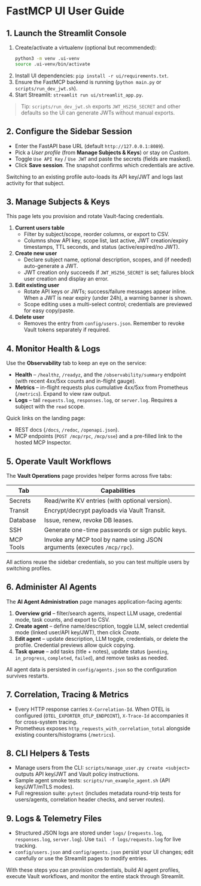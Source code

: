 # FastMCP UI User Guide

## 1. Launch the Streamlit Console
1. Create/activate a virtualenv (optional but recommended):
   ```bash
   python3 -m venv .ui-venv
   source .ui-venv/bin/activate
   ```
2. Install UI dependencies: `pip install -r ui/requirements.txt`.
3. Ensure the FastMCP backend is running (`python main.py` or `scripts/run_dev_jwt.sh`).
4. Start Streamlit: `streamlit run ui/streamlit_app.py`.

> Tip: `scripts/run_dev_jwt.sh` exports `JWT_HS256_SECRET` and other defaults so the UI can generate JWTs without manual exports.

## 2. Configure the Sidebar Session
- Enter the FastAPI base URL (default `http://127.0.0.1:8089`).
- Pick a *User profile* (from **Manage Subjects & Keys**) or stay on *Custom*.
- Toggle `Use API Key` / `Use JWT` and paste the secrets (fields are masked).
- Click **Save session**. The snapshot confirms which credentials are active.

Switching to an existing profile auto-loads its API key/JWT and logs last activity for that subject.

## 3. Manage Subjects & Keys
This page lets you provision and rotate Vault-facing credentials.

1. **Current users table**
   - Filter by subject/scope, reorder columns, or export to CSV.
   - Columns show API key, scope list, last active, JWT creation/expiry timestamps, TTL seconds, and status (active/expired/no JWT).
2. **Create new user**
   - Declare subject name, optional description, scopes, and (if needed) auto-generate a JWT.
   - JWT creation only succeeds if `JWT_HS256_SECRET` is set; failures block user creation and display an error.
3. **Edit existing user**
   - Rotate API keys or JWTs; success/failure messages appear inline. When a JWT is near expiry (under 24h), a warning banner is shown.
   - Scope editing uses a multi-select control; credentials are previewed for easy copy/paste.
4. **Delete user**
   - Removes the entry from `config/users.json`. Remember to revoke Vault tokens separately if required.

## 4. Monitor Health & Logs
Use the **Observability** tab to keep an eye on the service:
- **Health** – `/healthz`, `/readyz`, and the `/observability/summary` endpoint (with recent 4xx/5xx counts and in-flight gauge).
- **Metrics** – in-flight requests plus cumulative 4xx/5xx from Prometheus (`/metrics`). Expand to view raw output.
- **Logs** – tail `requests.log`, `responses.log`, or `server.log`. Requires a subject with the `read` scope.

Quick links on the landing page:
- REST docs (`/docs`, `/redoc`, `/openapi.json`).
- MCP endpoints (`POST /mcp/rpc`, `/mcp/sse`) and a pre-filled link to the hosted MCP Inspector.

## 5. Operate Vault Workflows
The **Vault Operations** page provides helper forms across five tabs:

| Tab      | Capabilities |
|----------|--------------|
| Secrets  | Read/write KV entries (with optional version). |
| Transit  | Encrypt/decrypt payloads via Vault Transit. |
| Database | Issue, renew, revoke DB leases. |
| SSH      | Generate one-time passwords or sign public keys. |
| MCP Tools| Invoke any MCP tool by name using JSON arguments (executes `/mcp/rpc`). |

All actions reuse the sidebar credentials, so you can test multiple users by switching profiles.

## 6. Administer AI Agents
The **AI Agent Administration** page manages application-facing agents:

1. **Overview grid** – filter/search agents, inspect LLM usage, credential mode, task counts, and export to CSV.
2. **Create agent** – define name/description, toggle LLM, select credential mode (linked user/API key/JWT), then click *Create*. 
3. **Edit agent** – update description, LLM toggle, credentials, or delete the profile. Credential previews allow quick copying.
4. **Task queue** – add tasks (title + notes), update status (`pending`, `in_progress`, `completed`, `failed`), and remove tasks as needed.

All agent data is persisted in `config/agents.json` so the configuration survives restarts.

## 7. Correlation, Tracing & Metrics
- Every HTTP response carries `X-Correlation-Id`. When OTEL is configured (`OTEL_EXPORTER_OTLP_ENDPOINT`), `X-Trace-Id` accompanies it for cross-system tracing.
- Prometheus exposes `http_requests_with_correlation_total` alongside existing counters/histograms (`/metrics`).

## 8. CLI Helpers & Tests
- Manage users from the CLI: `scripts/manage_user.py create <subject>` outputs API key/JWT and Vault policy instructions.
- Sample agent smoke tests: `scripts/run_example_agent.sh` (API key/JWT/mTLS modes).
- Full regression suite: `pytest` (includes metadata round-trip tests for users/agents, correlation header checks, and server routes).

## 9. Logs & Telemetry Files
- Structured JSON logs are stored under `logs/` (`requests.log`, `responses.log`, `server.log`). Use `tail -f logs/requests.log` for live tracking.
- `config/users.json` and `config/agents.json` persist your UI changes; edit carefully or use the Streamlit pages to modify entries.

With these steps you can provision credentials, build AI agent profiles, execute Vault workflows, and monitor the entire stack through Streamlit.
